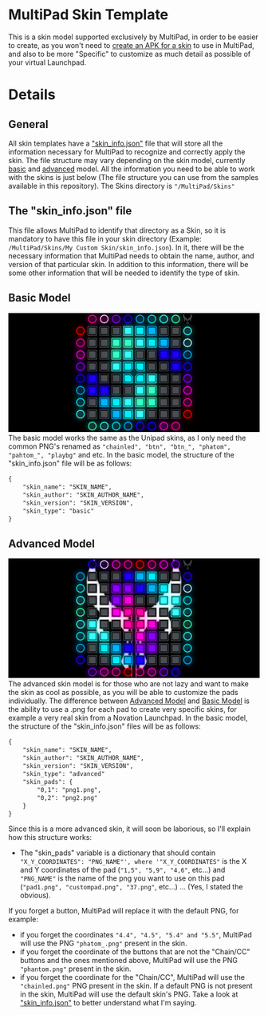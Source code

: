 # MultiPad Skin Template
This is a skin model supported exclusively by MultiPad, in order to be easier to create, as you won't need to [create an APK for a skin](https://github.com/kimjisub/UniPad-theme-template) to use in MultiPad, and also to be more "Specific" to customize as much detail as possible of your virtual Launchpad.
# Details
## General
All skin templates have a ["skin_info.json"](https://github.com/MultiPad-Project/MultiPad-Skin-Template#the-skin_infojson-file) file that will store all the information necessary for MultiPad to recognize and correctly apply the skin. The file structure may vary depending on the skin model, currently [basic](https://github.com/MultiPad-Project/MultiPad-Skin-Template#basic-model) and [advanced](https://github.com/MultiPad-Project/MultiPad-Skin-Template#advanced-model) model. All the information you need to be able to work with the skins is just below (The file structure you can use from the samples available in this repository). The Skins directory is `"/MultiPad/Skins"`
## The "skin_info.json" file
This file allows MultiPad to identify that directory as a Skin, so it is mandatory to have this file in your skin directory (Example: `/MultiPad/Skins/My Custom Skin/skin_info.json`). In it, there will be the necessary information that MultiPad needs to obtain the name, author, and version of that particular skin. In addition to this information, there will be some other information that will be needed to identify the type of skin.
## Basic Model
<img src="https://github.com/MultiPad-Project/MultiPad-Skin-Template/blob/main/Basic%20Skin/preview.png"></img>
The basic model works the same as the Unipad skins, as I only need the common PNG's renamed as `"chainled", "btn", "btn_", "phatom", "pahtom_", "playbg"` and etc. In the basic model, the structure of the "skin_info.json" file will be as follows:
```
{
	"skin_name": "SKIN_NAME",
	"skin_author": "SKIN_AUTHOR_NAME",
	"skin_version": "SKIN_VERSION",
	"skin_type": "basic"
}
```
## Advanced Model
<img src="https://github.com/MultiPad-Project/MultiPad-Skin-Template/blob/main/Advanced%20Skin/preview.png"></img>
The advanced skin model is for those who are not lazy and want to make the skin as cool as possible, as you will be able to customize the pads individually. The difference between [Advanced Model](https://github.com/MultiPad-Project/MultiPad-Skin-Template#advanced-model) and [Basic Model](https://github.com/MultiPad-Project/MultiPad-Skin-Template#basic-model) is the ability to use a .png for each pad to create very specific skins, for example a very real skin from a Novation Launchpad. In the basic model, the structure of the "skin_info.json" files will be as follows:
```
{
	"skin_name": "SKIN_NAME",
	"skin_author": "SKIN_AUTHOR_NAME",
	"skin_version": "SKIN_VERSION",
	"skin_type": "advanced"
	"skin_pads": {
		"0,1": "png1.png",
		"0,2": "png2.png"
	}
}
```
Since this is a more advanced skin, it will soon be laborious, so I'll explain how this structure works:
- The "skin_pads" variable is a dictionary that should contain `"X_Y_COORDINATES": "PNG_NAME"', where '"X_Y_COORDINATES"` is the X and Y coordinates of the pad (`"1,5", "5,9", "4,6"`, etc...) and `"PNG_NAME"` is the name of the png you want to use on this pad (`"pad1.png", "custompad.png", "37.png"`, etc...) ... (Yes, I stated the obvious).

If you forget a button, MultiPad will replace it with the default PNG, for example:
- if you forget the coordinates `"4.4", "4.5", "5.4" and "5.5"`, MultiPad will use the PNG `"phatom_.png"` present in the skin.
- if you forget the coordinate of the buttons that are not the "Chain/CC" buttons and the ones mentioned above, MultiPad will use the PNG `"phantom.png"` present in the skin.
- if you forget the coordinate for the "Chain/CC", MultiPad will use the `"chainled.png"` PNG present in the skin.
If a default PNG is not present in the skin, MultiPad will use the default skin's PNG.
Take a look at ["skin_info.json"](https://github.com/MultiPad-Project/MultiPad-Skin-Template#the-skin_infojson-file) to better understand what I'm saying.
